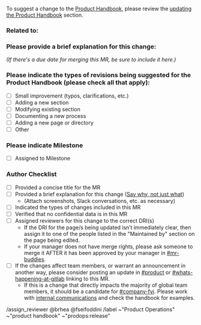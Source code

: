 <!-- _Use this MR template when suggesting a change to the Product Handbook._ -->

To suggest a change to the [Product Handbook](https://about.gitlab.com/handbook/product/), please review the [updating the Product Handbook](https://about.gitlab.com/handbook/product/#adding-to-or-updating-the-product-handbook) section.

<!-- please list any related epics, issues or MRs here -->
### Related to:

### Please provide a brief explanation for this change:
_(If there's a due date for merging this MR, be sure to include it here.)_

### Please indicate the types of revisions being suggested for the Product Handbook (please check all that apply):

* [ ] Small improvement (typos, clarifications, etc.)
* [ ] Adding a new section
* [ ] Modifying existing section
* [ ] Documenting a new process
* [ ] Adding a new page or directory
* [ ] Other

### Please indicate Milestone

* [ ] Assigned to Milestone

### Author Checklist

* [ ] Provided a concise title for the MR
* [ ] Provided a brief explanation for this change ([Say why, not just what](https://about.gitlab.com/handbook/values/#transparency))
  * (Attach screenshots, Slack conversations, etc. as necessary)
* [ ] Indicated the types of changes included in this MR
* [ ] Verified that no confidential data is in this MR
* [ ] Assigned reviewers for this change to the correct DRI(s)
  * If the DRI for the page/s being updated isn’t immediately clear, then assign it to one of the people listed in the "Maintained by" section on the page being edited.
  * If your manager does not have merge rights, please ask someone to merge it AFTER it has been approved by your manager in [#mr-buddies](https://gitlab.slack.com/archives/CLM8K5LF4).
* [ ] If the changes affect team members, or warrant an announcement in another way, please consider posting an update in [#product](https://gitlab.slack.com/archives/C0NFPSFA8) or [#whats-happening-at-gitlab](https://gitlab.slack.com/archives/C0259241C) linking to this MR.
  * If this is a change that directly impacts the majority of global team members, it should be a candidate for [#company-fyi](https://gitlab.slack.com/archives/C010XFJFTHN). Please work with [internal communications](https://about.gitlab.com/handbook/communication/internal-communications/) and check the handbook for examples.

<!-- Please do not edit the information below -->
/assign_reviewer @brhea @fseifoddini
/label ~"Product Operations" ~"product handbook" ~"prodops:release"
